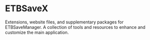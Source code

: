 # ETBSaveX
Extensions, website files, and supplementary packages for ETBSaveManager. A collection of tools and resources to enhance and customize the main application.

